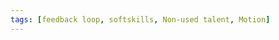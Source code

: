 ```yaml
---
tags: [feedback loop, softskills, Non-used talent, Motion]
---
```

<!-- _class: lead invert 
<!-- _paginate: false 
# Feedback giving

* Purpose of feedback
* Opportunities for feedback
* Structure of feedback
* Facts Feelings Consequences Expectations
![bg left:33%][horizon]

Note:
Objective:
    * Feedback is one of the tools for people to grow
    * When and how to give effective feedback
    * Focus points - trust, honesty, facts, actions
Agenda:
    * Ability to openly take feedback shows organizational culture 
    * 
    * 


---
<!-- _class: lead 
# What progress means to us

Note:
    In what fields do we observe progress we make?
    How do we know we made progress?
 

---
<!-- _class: lead 
# feed-back

Note: 
Show respect by being engaged
Taking steps for future actions
Letting others know of consequences (results) of their actions



---

# 4 layers of performance

## Observable

* Results
* Behaviours

## Hidden

* Emotions
* Thinking

Note:
We can only reason about observable layers.
How to divide facts from emotions?    


---

# Purpose of feedback

You don't **care** about *it* if you don't **notice** *it*
~~Judging~~ **Sharing** is *caring*
Let yourself and others grow
Make positive behaviour more frequent
Identify negative behaviour and react
Note:

---

# Elements of feedback

**Goal**: Connecting persons actions with consequences (either positive or negative)  
**Recipient**: Person or team responsible for action
**Content**: observed action, impact on us, consequences, ask how to improve  
**When and how**: As close in time from observed action, face2face

Note:

---

# When and how get feedback

* Gemba walk
* Face to face
* Questionaire
* Official HR process
Note:

---

# Facts Feelings <br/> Consequences Expectations

* Facts
Never generalize
* Feelings
Naming vs showing
* Consequences
Context and outcome
* Expectations
What we want to achieve and when - measure, timebox
Note:

---

# Things to look after

* Never generalize
* Focus on behaviour not person
* Be assertive
* Use also official reward processes
Note:

---

# Questions for discussion

* How often do we offer feedback?
* On what basis can we tell if feedback was successfull?
* What to do with someone who doesn't take feedback?

---

# Sources & further reading

[horizon]: ../imgs/dominik-lange-ZUvF7qEIcVI-unsplash.jpg "Photo by Dominik Lange on Unsplash https://unsplash.com/photos/ZUvF7qEIcVI"

